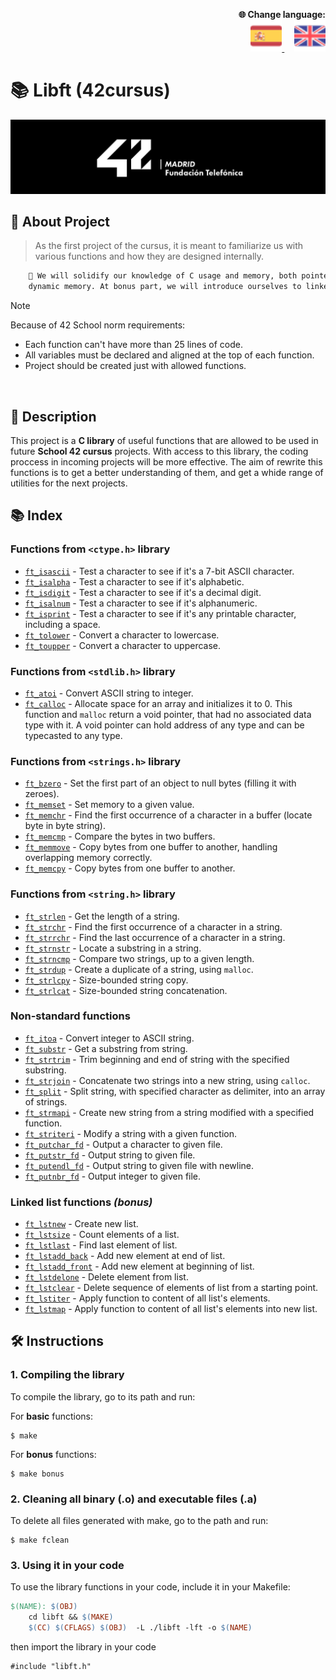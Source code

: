 <p align="end">
  <strong>🌐 Change language:</strong><br>
  <a href="/README.es.md">
   <img src="https://github.com/Nachopuerto95/multilang/blob/main/ES.png" alt="Español" width="50">
 </a>&nbsp;&nbsp;&nbsp;
 <a href="/README.md">
   <img src="https://github.com/Nachopuerto95/multilang/blob/main/EN.png" alt="English" width="50">
 </a>
</p>

# 📚 Libft (42cursus)

<img src="https://github.com/Nachopuerto95/multilang/blob/main/42-Madrid%20-%20Edited.jpg">

## 📜 About Project
> As the first project of the cursus, it is meant to familiarize us with various functions and how they are designed internally.

```html
	🚀 We will solidify our knowledge of C usage and memory, both pointer usage and
	dynamic memory. At bonus part, we will introduce ourselves to linked lists usage
```
> [!NOTE]
> Because of 42 School norm requirements:
> * Each function can't have more than 25 lines of code.
> * All variables must be declared and aligned at the top of each function.
> * Project should be created just with allowed functions.
<br>

## 📖 Description

This project is a __C library__ of useful functions that are allowed to be used in future __School 42 cursus__ projects. With access to this library, the coding proccess in incoming projects will be more effective. The aim of rewrite this functions is to get a better understanding of them, and get a whide range of utilities for the next projects.

## 📚 Index
### Functions from `<ctype.h>` library
* [`ft_isascii`](https://github.com/Nachopuerto95/libft/blob/main/ft_isascii.c) - Test a character to see if it's a 7-bit ASCII character.
* [`ft_isalpha`](https://github.com/Nachopuerto95/libft/blob/main/ft_isalpha.c) - Test a character to see if it's alphabetic.
* [`ft_isdigit`](https://github.com/Nachopuerto95/libft/blob/main/ft_isdigit.c) - Test a character to see if it's a decimal digit.
* [`ft_isalnum`](https://github.com/Nachopuerto95/libft/blob/main/ft_isalnum.c) - Test a character to see if it's alphanumeric.
* [`ft_isprint`](https://github.com/Nachopuerto95/libft/blob/main/ft_isprint.c) - Test a character to see if it's any printable character, including a space.
* [`ft_tolower`](https://github.com/Nachopuerto95/libft/blob/main/ft_tolower.c) - Convert a character to lowercase.
* [`ft_toupper`](https://github.com/Nachopuerto95/libft/blob/main/ft_toupper.c) - Convert a character to uppercase.

### Functions from `<stdlib.h>` library
* [`ft_atoi`](https://github.com/Nachopuerto95/libft/blob/main/ft_atoi.c) - Convert ASCII string to integer.
* [`ft_calloc`](https://github.com/Nachopuerto95/libft/blob/main/ft_calloc.c) - Allocate space for an array and initializes it to 0. This function and `malloc` return a void pointer, that had no associated data type with it. A void pointer can hold address of any type and can be typecasted to any type.

### Functions from `<strings.h>` library
* [`ft_bzero`](https://github.com/Nachopuerto95/libft/blob/main/ft_bzero.c) - Set the first part of an object to null bytes (filling it with zeroes).
* [`ft_memset`](https://github.com/Nachopuerto95/libft/blob/main/ft_memset.c) - Set memory to a given value.
* [`ft_memchr`](https://github.com/Nachopuerto95/libft/blob/main/ft_memchr.c) - Find the first occurrence of a character in a buffer (locate byte in byte string).
* [`ft_memcmp`](https://github.com/Nachopuerto95/libft/blob/main/ft_memcmp.c) - Compare the bytes in two buffers.
* [`ft_memmove`](https://github.com/Nachopuerto95/libft/blob/main/ft_memmove.c) - Copy bytes from one buffer to another, handling overlapping memory correctly.
* [`ft_memcpy`](https://github.com/Nachopuerto95/libft/blob/main/ft_memcpy.c) - Copy bytes from one buffer to another.

### Functions from `<string.h>` library
* [`ft_strlen`](https://github.com/Nachopuerto95/libft/blob/main/ft_strlen.c) - Get the length of a string.
* [`ft_strchr`](https://github.com/Nachopuerto95/libft/blob/main/ft_strchr.c) - Find the first occurrence of a character in a string.
* [`ft_strrchr`](https://github.com/Nachopuerto95/libft/blob/main/ft_strrchr.c) - Find the last occurrence of a character in a string.
* [`ft_strnstr`](https://github.com/Nachopuerto95/libft/blob/main/ft_strnstr.c) - Locate a substring in a string.
* [`ft_strncmp`](https://github.com/Nachopuerto95/libft/blob/main/ft_strncmp.c) - Compare two strings, up to a given length.
* [`ft_strdup`](https://github.com/Nachopuerto95/libft/blob/main/ft_strdup.c) - Create a duplicate of a string, using `malloc`.
* [`ft_strlcpy`](https://github.com/Nachopuerto95/libft/blob/main/ft_strlcpy.c) - Size-bounded string copy.
* [`ft_strlcat`](https://github.com/Nachopuerto95/libft/blob/main/ft_strlcat.c) - Size-bounded string concatenation.

### Non-standard functions
* [`ft_itoa`](https://github.com/Nachopuerto95/libft/blob/main/ft_itoa.c) - Convert integer to ASCII string.
* [`ft_substr`](https://github.com/Nachopuerto95/libft/blob/main/ft_substr.c) - Get a substring from string.
* [`ft_strtrim`](https://github.com/Nachopuerto95/libft/blob/main/ft_strtrim.c) - Trim beginning and end of string with the specified substring.
* [`ft_strjoin`](https://github.com/Nachopuerto95/libft/blob/main/ft_strjoin.c) - Concatenate two strings into a new string, using `calloc`.
* [`ft_split`](https://github.com/Nachopuerto95/libft/blob/main/ft_split.c) - Split string, with specified character as delimiter, into an array of strings.
* [`ft_strmapi`](https://github.com/Nachopuerto95/libft/blob/main/ft_strmapi.c) - Create new string from a string modified with a specified function.
* [`ft_striteri`](https://github.com/Nachopuerto95/libft/blob/main/ft_striteri.c) - Modify a string with a given function.
* [`ft_putchar_fd`](https://github.com/Nachopuerto95/libft/blob/main/ft_putchar_fd.c) - Output a character to given file.
* [`ft_putstr_fd`](https://github.com/Nachopuerto95/libft/blob/main/ft_putstr_fd.c) - Output string to given file.
* [`ft_putendl_fd`](https://github.com/Nachopuerto95/libft/blob/main/ft_putendl_fd.c) - Output string to given file with newline.
* [`ft_putnbr_fd`](https://github.com/Nachopuerto95/libft/blob/main/ft_putnbr_fd.c) - Output integer to given file.

### Linked list functions *(bonus)*
* [`ft_lstnew`](https://github.com/Nachopuerto95/libft/blob/main/ft_lstnew_bonus.c) - Create new list.
* [`ft_lstsize`](https://github.com/Nachopuerto95/libft/blob/main/ft_lstsize_bonus.c) - Count elements of a list.
* [`ft_lstlast`](https://github.com/Nachopuerto95/libft/blob/main/ft_lstlast_bonus.c) - Find last element of list.
* [`ft_lstadd_back`](https://github.com/Nachopuerto95/libft/blob/main/ft_lstadd_back_bonus.c) - Add new element at end of list.
* [`ft_lstadd_front`](https://github.com/Nachopuerto95/libft/blob/main/ft_lstadd_front_bonus.c) - Add new element at beginning of list.
* [`ft_lstdelone`](https://github.com/Nachopuerto95/libft/blob/main/ft_lstdelone_bonus.c) - Delete element from list.
* [`ft_lstclear`](https://github.com/Nachopuerto95/libft/blob/main/ft_lstclear_bonus.c) - Delete sequence of elements of list from a starting point.
* [`ft_lstiter`](https://github.com/Nachopuerto95/libft/blob/main/ft_lstiter_bonus.c) - Apply function to content of all list's elements.
* [`ft_lstmap`](https://github.com/Nachopuerto95/libft/blob/main/ft_lstmap_bonus.c) - Apply function to content of all list's elements into new list.

## 🛠️ Instructions

### 1. Compiling the library

To compile the library, go to its path and run:

For __basic__ functions:
```
$ make
```

For __bonus__ functions:
```
$ make bonus
```

### 2. Cleaning all binary (.o) and executable files (.a)

To delete all files generated with make, go to the path and run:
```
$ make fclean
```

### 3. Using it in your code

To use the library functions in your code, include it in your Makefile:

```Makefile
$(NAME): $(OBJ)
	cd libft && $(MAKE)
	$(CC) $(CFLAGS) $(OBJ)  -L ./libft -lft -o $(NAME)
```

then import the library in your code
```
#include "libft.h"
```
